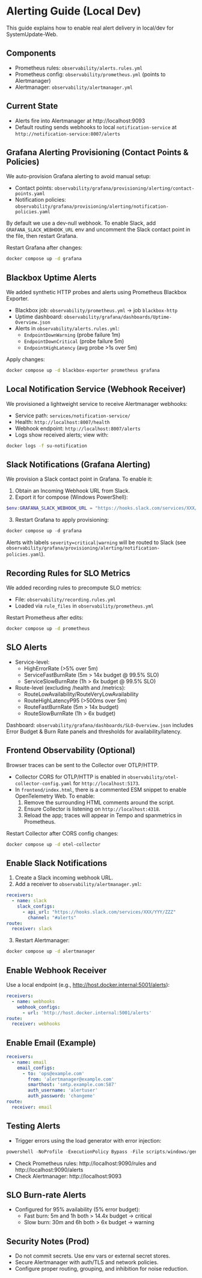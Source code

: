 # Alerting Guide (Local Dev)

This guide explains how to enable real alert delivery in local/dev for SystemUpdate-Web.

## Components
- Prometheus rules: `observability/alerts.rules.yml`
- Prometheus config: `observability/prometheus.yml` (points to Alertmanager)
- Alertmanager: `observability/alertmanager.yml`

## Current State
- Alerts fire into Alertmanager at http://localhost:9093
- Default routing sends webhooks to local `notification-service` at `http://notification-service:8007/alerts`

## Grafana Alerting Provisioning (Contact Points & Policies)
We auto-provision Grafana alerting to avoid manual setup:

- Contact points: `observability/grafana/provisioning/alerting/contact-points.yaml`
- Notification policies: `observability/grafana/provisioning/alerting/notification-policies.yaml`

By default we use a dev-null webhook. To enable Slack, add `GRAFANA_SLACK_WEBHOOK_URL` env and uncomment the Slack contact point in the file, then restart Grafana.

Restart Grafana after changes:
```bash
docker compose up -d grafana
```

## Blackbox Uptime Alerts
We added synthetic HTTP probes and alerts using Prometheus Blackbox Exporter.

- Blackbox job: `observability/prometheus.yml` → job `blackbox-http`
- Uptime dashboard: `observability/grafana/dashboards/Uptime-Overview.json`
- Alerts in `observability/alerts.rules.yml`:
  - `EndpointDownWarning` (probe failure 1m)
  - `EndpointDownCritical` (probe failure 5m)
  - `EndpointHighLatency` (avg probe >1s over 5m)

Apply changes:
```bash
docker compose up -d blackbox-exporter prometheus grafana
```

## Local Notification Service (Webhook Receiver)
We provisioned a lightweight service to receive Alertmanager webhooks:

- Service path: `services/notification-service/`
- Health: `http://localhost:8007/health`
- Webhook endpoint: `http://localhost:8007/alerts`
- Logs show received alerts; view with:
```bash
docker logs -f su-notification
```

## Slack Notifications (Grafana Alerting)
We provision a Slack contact point in Grafana. To enable it:

1) Obtain an Incoming Webhook URL from Slack.
2) Export it for compose (Windows PowerShell):
```powershell
$env:GRAFANA_SLACK_WEBHOOK_URL = "https://hooks.slack.com/services/XXX/YYY/ZZZ"
```
3) Restart Grafana to apply provisioning:
```powershell
docker compose up -d grafana
```
Alerts with labels `severity=critical|warning` will be routed to Slack (see `observability/grafana/provisioning/alerting/notification-policies.yaml`).

## Recording Rules for SLO Metrics
We added recording rules to precompute SLO metrics:

- File: `observability/recording.rules.yml`
- Loaded via `rule_files` in `observability/prometheus.yml`

Restart Prometheus after edits:
```bash
docker compose up -d prometheus
```

## SLO Alerts
- Service-level:
  - HighErrorRate (>5% over 5m)
  - ServiceFastBurnRate (5m > 14x budget @ 99.5% SLO)
  - ServiceSlowBurnRate (1h > 6x budget @ 99.5% SLO)
- Route-level (excluding /health and /metrics):
  - RouteLowAvailability/RouteVeryLowAvailability
  - RouteHighLatencyP95 (>500ms over 5m)
  - RouteFastBurnRate (5m > 14x budget)
  - RouteSlowBurnRate (1h > 6x budget)

Dashboard: `observability/grafana/dashboards/SLO-Overview.json` includes Error Budget & Burn Rate panels and thresholds for availability/latency.

## Frontend Observability (Optional)
Browser traces can be sent to the Collector over OTLP/HTTP.

- Collector CORS for OTLP/HTTP is enabled in `observability/otel-collector-config.yaml` for `http://localhost:5173`.
- In `frontend/index.html`, there is a commented ESM snippet to enable OpenTelemetry Web. To enable:
  1) Remove the surrounding HTML comments around the script.
  2) Ensure Collector is listening on `http://localhost:4318`.
  3) Reload the app; traces will appear in Tempo and spanmetrics in Prometheus.

Restart Collector after CORS config changes:
```bash
docker compose up -d otel-collector
```

## Enable Slack Notifications
1. Create a Slack incoming webhook URL.
2. Add a receiver to `observability/alertmanager.yml`:
```yaml
receivers:
  - name: slack
    slack_configs:
      - api_url: "https://hooks.slack.com/services/XXX/YYY/ZZZ"
        channel: "#alerts"
route:
  receiver: slack
```
3. Restart Alertmanager:
```bash
docker compose up -d alertmanager
```

## Enable Webhook Receiver
Use a local endpoint (e.g., http://host.docker.internal:5001/alerts):
```yaml
receivers:
  - name: webhooks
    webhook_configs:
      - url: 'http://host.docker.internal:5001/alerts'
route:
  receiver: webhooks
```

## Enable Email (Example)
```yaml
receivers:
  - name: email
    email_configs:
      - to: 'ops@example.com'
        from: 'alertmanager@example.com'
        smarthost: 'smtp.example.com:587'
        auth_username: 'alertuser'
        auth_password: 'changeme'
route:
  receiver: email
```

## Testing Alerts
- Trigger errors using the load generator with error injection:
```powershell
powershell -NoProfile -ExecutionPolicy Bypass -File scripts/windows/generate-trace-load.ps1 -Profile burst -ErrorRate 0.2 -Qps 20 -DurationSeconds 120
```
- Check Prometheus rules: http://localhost:9090/rules and http://localhost:9090/alerts
- Check Alertmanager: http://localhost:9093

## SLO Burn-rate Alerts
- Configured for 95% availability (5% error budget):
  - Fast burn: 5m and 1h both > 14.4x budget → critical
  - Slow burn: 30m and 6h both > 6x budget → warning

## Security Notes (Prod)
- Do not commit secrets. Use env vars or external secret stores.
- Secure Alertmanager with auth/TLS and network policies.
- Configure proper routing, grouping, and inhibition for noise reduction.
